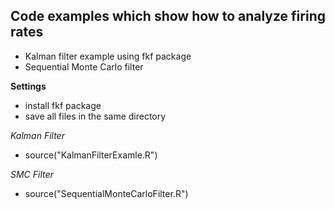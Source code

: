 Code examples which show how to analyze firing rates
---

- Kalman filter example using fkf package 
- Sequential Monte Carlo filter

**Settings**
- install fkf package
- save all files in the same directory

*Kalman Filter*
- source("KalmanFilterExamle.R")

*SMC Filter*
- source("SequentialMonteCarloFilter.R")

